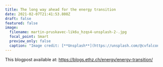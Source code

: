 ```yaml
---
title: The long way ahead for the energy transition
date: 2021-02-07T21:41:53.808Z
draft: false
featured: false
image:
  filename: martin-pruskavec-lik6u_hzqs4-unsplash-2-.jpg
  focal_point: Smart
  preview_only: false
  caption: "Image credit: [**Unsplash**](https://unsplash.com/@cvfalcon)"
---
```

This blogpost available at: https://blogs.ethz.ch/energy/energy-transition/